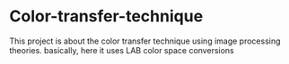 # Color-transfer-technique
This project is about the color transfer technique using image processing theories. basically, here it uses LAB color space conversions
